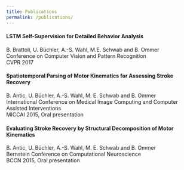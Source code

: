 ```yaml
---
title: Publications
permalink: /publications/
---
```


<div class="publication-list">
  <h4>LSTM Self-Supervision for Detailed Behavior Analysis</h4>
  B. Brattoli, U. Büchler, A.-S. Wahl, M.E. Schwab and B. Ommer<br />
  Conference on Computer Vision and Pattern Recognition<br />
  CVPR 2017
</div>

<div class="publication-list">
  <h4>Spatiotemporal Parsing of Motor Kinematics for Assessing Stroke Recovery</h4>
  B. Antic, U. Büchler, A.-S. Wahl, M. E. Schwab and B. Ommer<br />
  International Conference on Medical Image Computing and Computer Assisted Interventions<br/>
  MICCAI 2015, Oral presentation
</div>

<div class="publication-list">
  <h4>Evaluating Stroke Recovery by Structural Decomposition of Motor Kinematics</h4>
  B. Antic, U. Büchler, A.-S. Wahl, M. E. Schwab and B. Ommer<br />
  Bernstein Conference on Computational Neuroscience<br />
  BCCN 2015, Oral presentation
</div>

